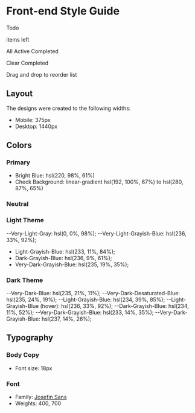 # Front-end Style Guide

  Todo

  <!-- Add dynamic number --> items left

  All
  Active 
  Completed

  Clear Completed

  Drag and drop to reorder list
## Layout

The designs were created to the following widths:

- Mobile: 375px
- Desktop: 1440px

## Colors

### Primary

- Bright Blue: hsl(220, 98%, 61%)
- Check Background: linear-gradient hsl(192, 100%, 67%) to hsl(280, 87%, 65%)

### Neutral

### Light Theme

--Very-Light-Gray: hsl(0, 0%, 98%);
--Very-Light-Grayish-Blue: hsl(236, 33%, 92%);
- Light-Grayish-Blue: hsl(233, 11%, 84%);
- Dark-Grayish-Blue: hsl(236, 9%, 61%);
- Very-Dark-Grayish-Blue: hsl(235, 19%, 35%);

### Dark Theme

--Very-Dark-Blue: hsl(235, 21%, 11%);
--Very-Dark-Desaturated-Blue: hsl(235, 24%, 19%);
--Light-Grayish-Blue: hsl(234, 39%, 85%);
--Light-Grayish-Blue (hover): hsl(236, 33%, 92%);
--Dark-Grayish-Blue: hsl(234, 11%, 52%);
--Very-Dark-Grayish-Blue: hsl(233, 14%, 35%);
--Very-Dark-Grayish-Blue: hsl(237, 14%, 26%);

## Typography

### Body Copy

- Font size: 18px

### Font

- Family: [Josefin Sans](https://fonts.google.com/specimen/Josefin+Sans)
- Weights: 400, 700

